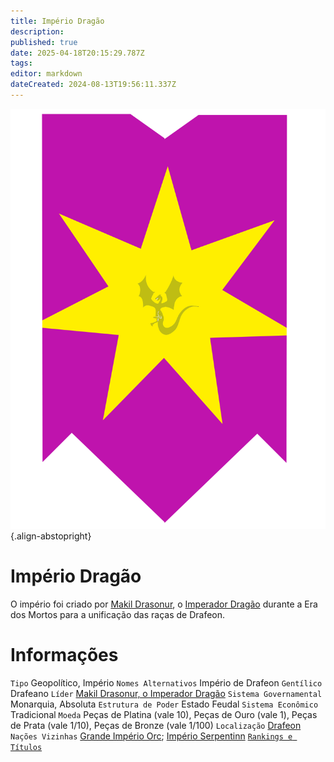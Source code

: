 ```yaml
---
title: Império Dragão
description: 
published: true
date: 2025-04-18T20:15:29.787Z
tags: 
editor: markdown
dateCreated: 2024-08-13T19:56:11.337Z
---
```


![bandeira-imperio-dragao.png](/uploads/bandeiras/bandeira-imperio-dragao.png){.align-abstopright}

<!-- SUBTITLE: Visão geral sobre Império Dragão -->

# Império Dragão
O império foi criado por [Makil Drasonur](/individuos/makil-drasonur#makil-drasonur), o [Imperador Dragão](/faccoes/imperio-dragao#imperio-dragao) durante a Era dos Mortos para a unificação das raças de Drafeon.

# Informações
`Tipo` Geopolítico, Império
`Nomes Alternativos` Império de Drafeon 
`Gentílico` Drafeano 
`Líder` [Makil Drasonur, o Imperador Dragão](/individuos/makil-drasonur#makil-drasonur) 
`Sistema Governamental` Monarquia, Absoluta 
`Estrutura de Poder` Estado Feudal 
`Sistema Econômico` Tradicional 
`Moeda` Peças de Platina (vale 10), Peças de Ouro (vale 1), Peças de Prata (vale 1/10), Peças de Bronze (vale 1/100) 
`Localização` [Drafeon ](/lugares/plano-material/drafeon#drafeon)
`Nações Vizinhas` [Grande Império Orc](/faccoes/nacoes/grande-imperio-orc#grande-imperio-orc); [Império Serpentinn](/faccoes/nacoes/imperio-serpentinn#imperio-serpentinn)
[`Rankings e Títulos`](/rankings-e-titulos#imperio-dragao)

